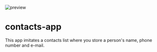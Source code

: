![preview](https://user-images.githubusercontent.com/79519905/162078547-e931ce85-deda-4239-a5e6-6da3cf0fd558.jpg)
# contacts-app

This app imitates a contacts list where you store a person's name, phone number and e-mail. 
